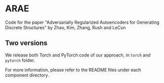 # ARAE
Code for the paper "Adversarially Regularized Autoencoders for Generating Discrete Structures" by Zhao, Kim, Zhang, Rush and LeCun


## Two versions
We release both Torch and PyTorch code of our approach, in `torch` and `pytorch` folder.

For more information, please refer to the README files under each component directory.


## 






